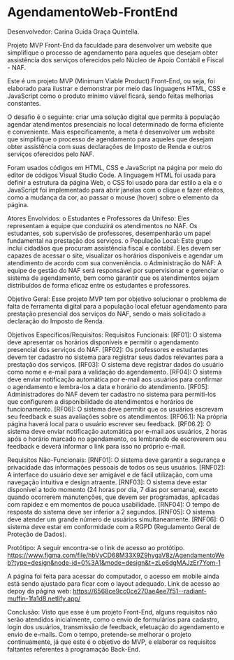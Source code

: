 # AgendamentoWeb-FrontEnd

Desenvolvedor: Carina Guida Graça Quintella.

Projeto MVP Front-End da faculdade para desenvolver um website que simplifique o processo de agendamento para aqueles que desejam obter assistência dos serviços oferecidos pelo Núcleo de Apoio Contábil e Fiscal - NAF.

Este é um projeto MVP (Minimum Viable Product) Front-End, ou seja, foi elaborado para ilustrar e demonstrar por meio das linguagens HTML, CSS e JavaScript como o produto mínimo viável ficará, sendo feitas melhorias constantes.

O desafio é o seguinte: criar uma solução digital que permita à população agendar atendimentos presenciais no local determinado de forma eficiente e conveniente. Mais especificamente, a meta é desenvolver um website que simplifique o processo de agendamento para aqueles que desejam obter assistência com suas declarações de Imposto de Renda e outros serviços oferecidos pelo NAF.

Foram usados códigos em HTML, CSS e JavaScript na página por meio do editor de códigos Visual Studio Code.
A linguagem HTML foi usada para definir a estrutura da página Web, o CSS foi usado para dar estilo a ela e o JavaScript foi implementado para abrir janelas com o clique e fazer efeitos, como a mudança da cor, ao passar o mouse (hover) sobre o elemento da página.

Atores Envolvidos:
o	Estudantes e Professores da Unifeso: Eles representam a equipe que conduzirá os atendimentos no NAF. Os estudantes, sob supervisão de professores, desempenharão um papel fundamental na prestação dos serviços.
o	População Local: Este grupo inclui cidadãos que procuram assistência fiscal e contábil. Eles devem ser capazes de acessar o site, visualizar os horários disponíveis e agendar um atendimento de acordo com sua conveniência.
o	Administração do NAF: A equipe de gestão do NAF será responsável por supervisionar e gerenciar o sistema de agendamento, bem como garantir que os atendimentos sejam distribuídos de forma eficaz entre os estudantes e professores.

Objetivo Geral:
Esse projeto MVP tem por objetivo solucionar o problema de falta de ferramenta digital para a população local efetuar agendamento para prestação presencial dos serviços do NAF, sendo o mais solicitado a declaração do Imposto de Renda.

Objetivos Específicos/Requisitos:
Requisitos Funcionais:
[RF01]: O sistema deve apresentar os horários disponíveis e permitir o agendamento presencial dos serviços do NAF.
[RF02]: Os professores e estudantes devem ter cadastro no sistema para registrar seus dados relevantes para a prestação dos serviços.
[RF03]: O sistema deve registrar dados do usuário como nome e e-mail para a validação do agendamento.
[RF04]: O sistema deve enviar notificação automática por e-mail aos usuários para confirmar o agendamento e lembra-los a data e horário do atendimento.
[RF05]: Administradores do NAF devem ter cadastro no sistema para permiti-los que configurem a disponibilidade de atendimentos e horários de funcionamento.
[RF06]: O sistema deve permitir que os usuários escrevam seu feedback e suas avaliações sobre os atendimentos:
[RF06.1]: Na própria página haverá local para o usuário escrever seu feedback.
[RF06.2]: O sistema deve enviar notificação automática por e-mail aos usuários, 2 horas após o horário marcado no agendamento, os lembrando de escreverem seu feedback e deverá informar o link para isso no próprio e-mail.

Requisitos Não-Funcionais:
[RNF01]: O sistema deve garantir a segurança e privacidade das informações pessoais de todos os seus usuários.
[RNF02]: A interface do usuário deve ser amigável e de fácil utilização, com uma navegação intuitiva e design atraente.
[RNF03]: O sistema deve estar disponível a todo momento (24 horas por dia, 7 dias por semana), exceto quando ocorrerem manutenções, que devem ser programadas, aplicadas com rapidez e em momentos de pouca usabilidade.
[RNF04]: O tempo de resposta do sistema deve ser inferior a 2 segundos.
[RNF05]: O sistema deve atender um grande número de usuários simultaneamente.
[RNF06]: O sistema deve estar em conformidade com a RGPD (Regulamento Geral de Proteção de Dados).

Protótipo:
A seguir encontra-se o link de acesso ao protótipo.
https://www.figma.com/file/hbVyCD68M33X9Z9hygaV8z/AgendamentoWeb?type=design&node-id=0%3A1&mode=design&t=zLe6dgMAJzEr7Yom-1

A página foi feita para acessar do computador, o acesso em mobile ainda está sendo ajustado para ficar com o layout adequado.
Link de acesso ao depoy da página web:
https://6568ce9cc0ce270ae4ee7f51--radiant-muffin-1fa1d8.netlify.app/

Conclusão:
Visto que esse é um projeto Front-End, alguns requisitos não serão atendidos inicialmente, como o envio de formulários para cadastro, login dos usuários, transmissão de feedback, efetuação do agendamento e envio de e-mails.
Com o tempo, pretende-se melhorar o projeto continuamente, já que este é o objetivo do MVP, e elaborar os requisitos faltantes referentes à programação Back-End.
